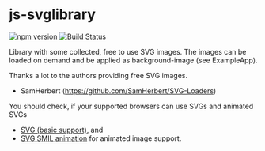 # js-svglibrary
[![npm version](http://img.shields.io/npm/v/js-svglibrary.svg?style=flat)](https://npmjs.org/package/js-svglibrary "View this project on npm")
[![Build Status](https://travis-ci.org/pmeisen/js-svglibrary.svg?branch=master)](https://travis-ci.org/pmeisen/js-svglibrary)

Library with some collected, free to use SVG images. The images can be loaded on demand and be applied as background-image (see ExampleApp). 

Thanks a lot to the authors providing free SVG images.
- SamHerbert (https://github.com/SamHerbert/SVG-Loaders)

You should check, if your supported browsers can use SVGs and animated SVGs
- <a href="http://caniuse.com/#feat=svg" target="_blank">SVG (basic support)</a>, and
- <a href="http://caniuse.com/#feat=svg-smil" target="_blank">SVG SMIL animation</a> for animated image support.

